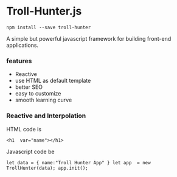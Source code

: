 # Troll-Hunter.js

`
    npm install --save troll-hunter 
`

A simple but powerful javascript framework for building front-end applications.
### features
- Reactive
- use HTML as default template
- better SEO
- easy to customize
- smooth learning curve

### Reactive and Interpolation
HTML code is 

`
    <h1  var="name"></h1>
`

Javascript code be

`
    let data = {
        name:"Troll Hunter App"
    }
    let app  = new TrollHunter(data);
    app.init();
`
